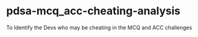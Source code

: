 # pdsa-mcq_acc-cheating-analysis
To Identify the Devs who may be cheating in the MCQ and ACC challenges
